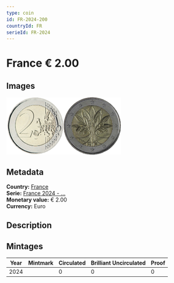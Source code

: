 ```yaml
---
type: coin
id: FR-2024-200
countryId: FR
serieId: FR-2024
---
```


# France € 2.00

## Images

<img src="../../../Images/common-2007-200.png" height="150" alt="Front image"><img src="Images/france-2024-200.png" height="150" alt="Back image">

## Metadata

**Country:** [France](../index.md)\
**Serie:** [France 2024 - ...](index.md)\
**Monetary value:** € 2.00\
**Currency:** Euro

## Description


## Mintages

| Year | Mintmark | Circulated | Brilliant Uncirculated | Proof |
| ---- | -------- | ---------- | ---------------------- | ----- |
| 2024 |  | 0 | 0 | 0 |
